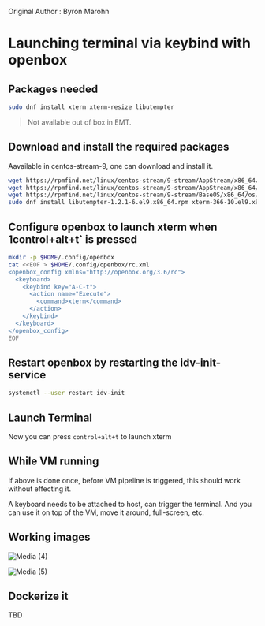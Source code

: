 Original Author : Byron Marohn
# Launching terminal via keybind with openbox

## Packages needed

```sh
sudo dnf install xterm xterm-resize libutempter
```
> Not available out of box in EMT.

## Download and install the required packages
Aavailable in centos-stream-9, one can download and install it.

```sh
wget https://rpmfind.net/linux/centos-stream/9-stream/AppStream/x86_64/os/Packages/xterm-366-10.el9.x86_64.rpm
wget https://rpmfind.net/linux/centos-stream/9-stream/AppStream/x86_64/os/Packages/xterm-resize-366-10.el9.x86_64.rpm
wget https://rpmfind.net/linux/centos-stream/9-stream/BaseOS/x86_64/os/Packages/libutempter-1.2.1-6.el9.x86_64.rpm
sudo dnf install libutempter-1.2.1-6.el9.x86_64.rpm xterm-366-10.el9.x86_64.rpm xterm-resize-366-10.el9.x86_64.rpm
```
## Configure openbox to launch xterm when 1control+alt+t` is pressed

```sh
mkdir -p $HOME/.config/openbox
cat <<EOF > $HOME/.config/openbox/rc.xml
<openbox_config xmlns="http://openbox.org/3.6/rc">
  <keyboard>
    <keybind key="A-C-t">
      <action name="Execute">
        <command>xterm</command>
      </action>
    </keybind>
  </keyboard>
</openbox_config>
EOF
```
## Restart openbox by restarting the idv-init-service
```sh
systemctl --user restart idv-init
```

## Launch Terminal
Now you can press `control+alt+t` to launch xterm

## While VM running
If above is done once, before VM pipeline is triggered, this should work without effecting it.

A keyboard needs to be attached to host, can trigger the terminal.
And you can use it on top of the VM, move it around, full-screen, etc. 

## Working images

![Media (4)](https://github.com/user-attachments/assets/80e5ae6d-eeb7-4b10-b7e6-4f521ada7913)

![Media (5)](https://github.com/user-attachments/assets/8245ff7d-c91d-46a8-bd74-28a117b00e3e)

## Dockerize it
TBD

## 
